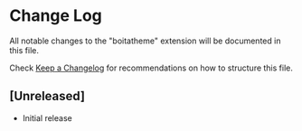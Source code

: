 # Change Log

All notable changes to the "boitatheme" extension will be documented in this file.

Check [Keep a Changelog](http://keepachangelog.com/) for recommendations on how to structure this file.

## [Unreleased]

- Initial release
